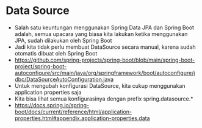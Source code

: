 # Data Source
* Salah satu keuntungan menggunakan Spring Data JPA dan Spring Boot adalah, semua upacara yang biasa kita lakukan ketika menggunakan JPA, sudah dilakukan oleh Spring Boot
* Jadi kita tidak perlu membuat DataSource secara manual, karena sudah otomatis dibuat oleh Spring Boot 
* https://github.com/spring-projects/spring-boot/blob/main/spring-boot-project/spring-boot-autoconfigure/src/main/java/org/springframework/boot/autoconfigure/jdbc/DataSourceAutoConfiguration.java 
* Untuk mengubah konfigurasi DataSource, kita cukup menggunakan application properties saja
* Kita bisa lihat semua konfigurasinya dengan prefix spring.datasource.*
* https://docs.spring.io/spring-boot/docs/current/reference/html/application-properties.html#appendix.application-properties.data 

